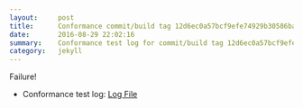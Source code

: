 ```yaml
---
layout:     post
title:      Conformance commit/build tag 12d6ec0a57bcf9efe74929b30586bae7e0089e1e
date:       2016-08-29 22:02:16
summary:    Conformance test log for commit/build tag 12d6ec0a57bcf9efe74929b30586bae7e0089e1e.
category:   jekyll
---
```


Failure!

- Conformance test log: [Log File](http://s3-us-west-2.amazonaws.com/kraken-e2e-logs/conformance/61/build-log.txt)
